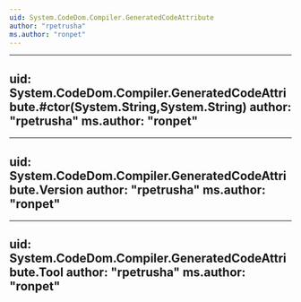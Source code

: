 ```yaml
---
uid: System.CodeDom.Compiler.GeneratedCodeAttribute
author: "rpetrusha"
ms.author: "ronpet"
---
```


---
uid: System.CodeDom.Compiler.GeneratedCodeAttribute.#ctor(System.String,System.String)
author: "rpetrusha"
ms.author: "ronpet"
---

---
uid: System.CodeDom.Compiler.GeneratedCodeAttribute.Version
author: "rpetrusha"
ms.author: "ronpet"
---

---
uid: System.CodeDom.Compiler.GeneratedCodeAttribute.Tool
author: "rpetrusha"
ms.author: "ronpet"
---

